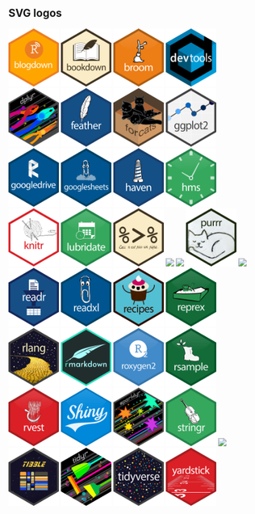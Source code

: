 
## SVG logos

<a href="blogdown.svg"><img src="blogdown.svg" width="100"></a>
<a href="bookdown.svg"><img src="bookdown.svg" width="100"></a>
<a href="broom.svg"><img src="broom.svg" width="100"></a>
<a href="devtools.svg"><img src="devtools.svg" width="100"></a>
<a href="dplyr.svg"><img src="dplyr.svg" width="100"></a>
<a href="feather.svg"><img src="feather.svg" width="100"></a>
<a href="forcats.svg"><img src="forcats.svg" width="100"></a>
<a href="ggplot2.svg"><img src="ggplot2.svg" width="100"></a>
<a href="googledrive.svg"><img src="googledrive.svg" width="100"></a>
<a href="googlesheets.svg"><img src="googlesheets.svg" width="100"></a>
<a href="haven.svg"><img src="haven.svg" width="100"></a>
<a href="hms.svg"><img src="hms.svg" width="100"></a>
<a href="knitr.svg"><img src="knitr.svg" width="100"></a>
<a href="lubridate.svg"><img src="lubridate.svg" width="100"></a>
<a href="pipe.svg"><img src="pipe.svg" width="100"></a>
<a href="plumber-male.svg"><img src="plumber-male.svg" width="100"></a>
<a href="plummer-female.svg"><img src="plummer-female.svg" width="100"></a>
<a href="purrr.svg"><img src="purrr.svg" width="100"></a>
<a href="R Studio.svg"><img src="R Studio.svg" width="100"></a>
<a href="readr.svg"><img src="readr.svg" width="100"></a>
<a href="readxl.svg"><img src="readxl.svg" width="100"></a>
<a href="recipes.svg"><img src="recipes.svg" width="100"></a>
<a href="reprex.svg"><img src="reprex.svg" width="100"></a>
<a href="rlang.svg"><img src="rlang.svg" width="100"></a>
<a href="rmarkdown.svg"><img src="rmarkdown.svg" width="100"></a>
<a href="roxygen2.svg"><img src="roxygen2.svg" width="100"></a>
<a href="rsample.svg"><img src="rsample.svg" width="100"></a>
<a href="rvest.svg"><img src="rvest.svg" width="100"></a>
<a href="shiny.svg"><img src="shiny.svg" width="100"></a>
<a href="sparklyr.svg"><img src="sparklyr.svg" width="100"></a>
<a href="stringr.svg"><img src="stringr.svg" width="100"></a>
<a href="test that.svg"><img src="test that.svg" width="100"></a>
<a href="tibble.svg"><img src="tibble.svg" width="100"></a>
<a href="tidyr.svg"><img src="tidyr.svg" width="100"></a>
<a href="tidyverse.svg"><img src="tidyverse.svg" width="100"></a>
<a href="yardstick.svg"><img src="yardstick.svg" width="100"></a>
